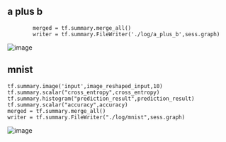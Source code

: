 ## a plus b
```
        merged = tf.summary.merge_all()
        writer = tf.summary.FileWriter('./log/a_plus_b',sess.graph)    
```
![image](https://user-images.githubusercontent.com/2216970/52910306-88ba2e00-32d0-11e9-82dd-aa0b2c078586.png)
## mnist
```
tf.summary.image('input',image_reshaped_input,10)
tf.summary.scalar("cross_entropy",cross_entropy)
tf.summary.histogram("prediction_result",prediction_result)
tf.summary.scalar("accuracy",accuracy)
merged = tf.summary.merge_all()
writer = tf.summary.FileWriter("./log/mnist",sess.graph)
```
![image](https://user-images.githubusercontent.com/2216970/52911008-f9b21380-32d9-11e9-802a-ce6e085db2d5.png)
